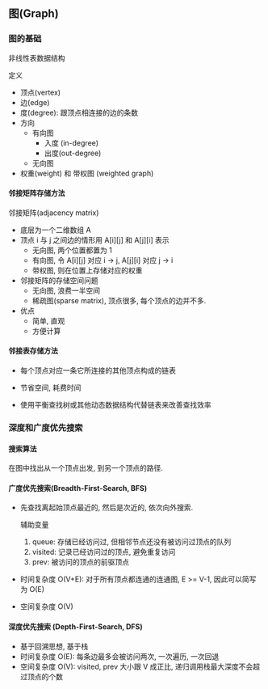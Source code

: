 ## 图(Graph)

### 图的基础

非线性表数据结构

定义

- 顶点(vertex)
- 边(edge)
- 度(degree): 跟顶点相连接的边的条数
- 方向
  - 有向图
    - 入度 (in-degree)
    - 出度(out-degree)
  - 无向图
- 权重(weight) 和 带权图 (weighted graph)



#### 邻接矩阵存储方法

邻接矩阵(adjacency matrix)

- 底层为一个二维数组 A
- 顶点 i 与 j 之间边的情形用 A\[i]\[j\] 和 A\[j\]\[i\] 表示
  - 无向图, 两个位置都置为 1
  - 有向图, 令 A\[i]\[j\] 对应 i -> j,  A\[j\]\[i\] 对应 j -> i
  - 带权图, 则在位置上存储对应的权重
- 邻接矩阵的存储空间问题
  - 无向图, 浪费一半空间
  - 稀疏图(sparse matrix), 顶点很多, 每个顶点的边并不多.
- 优点
  - 简单, 直观
  - 方便计算



#### 邻接表存储方法

- 每个顶点对应一条它所连接的其他顶点构成的链表

- 节省空间, 耗费时间
- 使用平衡查找树或其他动态数据结构代替链表来改善查找效率



### 深度和广度优先搜索

#### 搜索算法

在图中找出从一个顶点出发, 到另一个顶点的路径.



#### 广度优先搜索(Breadth-First-Search, BFS)

- 先查找离起始顶点最近的, 然后是次近的, 依次向外搜索.

  辅助变量

  1. queue: 存储已经访问过, 但相邻节点还没有被访问过顶点的队列
  2. visited: 记录已经访问过的顶点, 避免重复访问
  3. prev: 被访问的顶点的前驱顶点

- 时间复杂度 O(V+E): 对于所有顶点都连通的连通图, E >= V-1, 因此可以简写为 O(E)

- 空间复杂度 O(V)



#### 深度优先搜索 (Depth-First-Search, DFS)

- 基于回溯思想, 基于栈
- 时间复杂度 O(E): 每条边最多会被访问两次, 一次遍历, 一次回退
- 空间复杂度 O(V): visited, prev 大小跟 V 成正比, 递归调用栈最大深度不会超过顶点的个数

